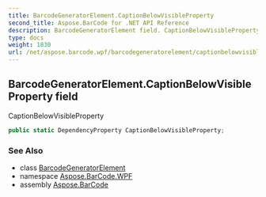 ```yaml
---
title: BarcodeGeneratorElement.CaptionBelowVisibleProperty
second_title: Aspose.BarCode for .NET API Reference
description: BarcodeGeneratorElement field. CaptionBelowVisibleProperty
type: docs
weight: 1830
url: /net/aspose.barcode.wpf/barcodegeneratorelement/captionbelowvisibleproperty/
---
```

## BarcodeGeneratorElement.CaptionBelowVisibleProperty field

CaptionBelowVisibleProperty

```csharp
public static DependencyProperty CaptionBelowVisibleProperty;
```

### See Also

* class [BarcodeGeneratorElement](../)
* namespace [Aspose.BarCode.WPF](../../../aspose.barcode.wpf/)
* assembly [Aspose.BarCode](../../../)


